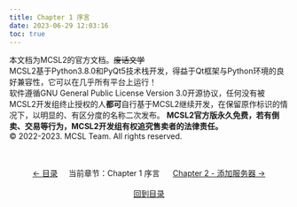 ```yaml
---
title: Chapter 1 序言
date: 2023-06-29 12:03:16
toc: true
---
```

本文档为MCSL2的官方文档。~~废话文学~~  
MCSL2基于Python3.8.0和PyQt5技术栈开发，得益于Qt框架与Python环境的良好兼容性，它可以在几乎所有平台上运行！  
软件遵循GNU General Public License Version 3.0开源协议，任何没有被MCSL2开发组终止授权的人**都可**自行基于MCSL2继续开发，在保留原作标识的情况下，以明显的、有区分度的名称二次发布。
**MCSL2官方版永久免费，若有倒卖、交易等行为，MCSL2开发组有权追究售卖者的法律责任。**  
© 2022-2023. MCSL Team. All rights reserved.

<div>
    <center>
        <br><br>
        <a href="/MCSL2Guide">← 目录</a>&nbsp;&nbsp;&nbsp;&nbsp;&nbsp;当前章节：Chapter 1 序言&nbsp;&nbsp;&nbsp;&nbsp;&nbsp;
        <a href="/MCSL2Guide/Chapter-2.html">Chapter 2 - 添加服务器 →</a>
        <br><br><a href="/MCSL2Guide">回到目录</a>
    </center>
</div>